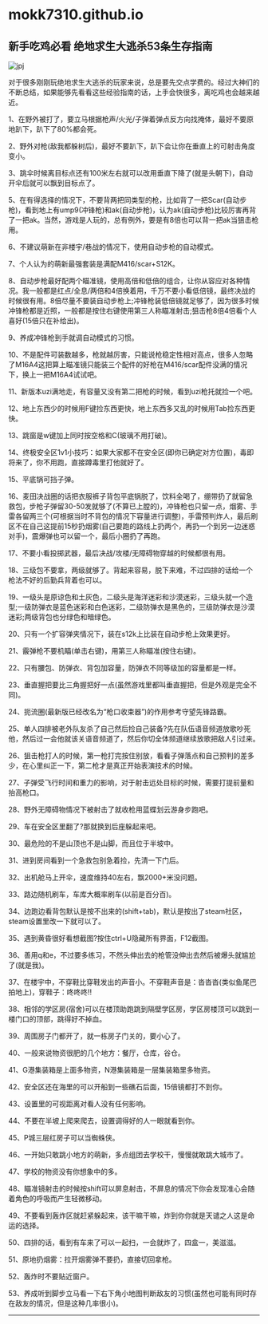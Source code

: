 # mokk7310.github.io



## 新手吃鸡必看 绝地求生大逃杀53条生存指南


![jpj](http://newsimg.5054399.com/uploads/userup/1710/0916193624B.jpg)


对于很多刚刚玩绝地求生大逃杀的玩家来说，总是要先交点学费的。经过大神们的不断总结，如果能够先看看这些经验指南的话，上手会快很多，离吃鸡也会越来越近。




1、在野外被打了，要立马根据枪声/火光/子弹着弹点反方向找掩体，最好不要原地趴下，趴下了80%都会死。

2、野外对枪(敌我都躲树后)，最好不要趴下，趴下会让你在垂直上的可射击角度变小。

3、跳伞时候离目标点还有100米左右就可以改用垂直下降了(就是头朝下)，自动开伞后就可以飘到目标点了。

5、在有得选择的情况下，不要背两把同类型的枪，比如背了一把Scar(自动步枪)，看到地上有ump9(冲锋枪)和ak(自动步枪)，认为ak(自动步枪)比较厉害再背了一把ak。当然，游戏是人玩的，总有例外，要是有8倍也可以背一把ak当狙击枪用。

6、不建议萌新在非楼宇/巷战的情况下，使用自动步枪的自动模式。

7、个人认为的萌新最强套装是满配M416/scar+S12K。

8、自动步枪最好配两个瞄准镜，使用高倍和低倍的组合，让你从容应对各种情况。我一般都是红点/全息/两倍和4倍换着用，千万不要小看低倍镜，最终决战的时候很有用。8倍尽量不要装自动步枪上;冲锋枪装低倍镜就足够了，因为很多时候冲锋枪都是近照，一般都是按住右键使用第三人称瞄准射击;狙击枪8倍4倍看个人喜好(15倍只在补给出)。

9、养成冲锋枪到手就调自动模式的习惯。

10、不是配件可装数越多，枪就越厉害，只能说枪稳定性相对高点，很多人忽略了M16A4这把算上瞄准镜只能装三个配件的好枪在M416/scar配件没满的情况下，换上一把M16A4试试吧。

11、新版本uzi满地走，有容量又没有第二把枪的时候，看到uzi枪托就捡一个吧。

12、地上东西少的时候用F键捡东西更快，地上东西多又乱的时候用Tab捡东西更快。

13、跳窗是w键加上同时按空格和C(玻璃不用打破)。

14、终极安全区1v1小技巧：如果大家都不在安全区(即你已确定对方位置)，毒即将来了，你不用跑，直接蹲毒里打他就好了。

15、平底锅可挡子弹。

16、麦田决战圈的话把衣服裤子背包平底锅脱了，饮料全喝了，绷带扔了就留急救包，步枪子弹留30-50发就够了(不算已上膛的)，冲锋枪也只留一点，烟雾、手雷各留两三个(可根据当时不背包的情况下容量进行调整)，手雷预判炸人，最后刷区不在自己这提前15秒扔烟雾(自己要跑的路线上扔两个，再扔一个到另一边迷惑对手)，震爆弹也可以留一个，最后小圈扔了再跑。

17、不要小看投掷武器，最后决战/攻楼/无障碍物穿越的时候都很有用。

18、三级包不要拿，两级就够了。背起来容易，脱下来难，不过四排的话给一个枪法不好的后勤兵背着也可以。

19、一级头是原谅色和土灰色，二级头是海洋迷彩和沙漠迷彩，三级头就一个造型;一级防弹衣是蓝色迷彩和白色迷彩，二级防弹衣是黑色的，三级防弹衣是沙漠迷彩;两级背包也分绿色和暗绿色。

20、只有一个扩容弹夹情况下，装在s12k上比装在自动步枪上效果更好。

21、霰弹枪不要机瞄(单击右键)，用第三人称瞄准(按住右键)。

22、只有腰包、防弹衣、背包加容量，防弹衣不同等级加的容量都是一样。

23、垂直握把要比三角握把好一点(虽然游戏里都叫垂直握把，但是外观是完全不同)。

24、扼流圈(最新版已经改名为“枪口收束器”)的作用参考守望先锋路霸。

25、单人四排被老外队友杀了自己然后捡自己装备?先在队伍语音频道放歌吵死他，然后过一会他就该关语音频道了，然后你切全体频道继续放歌把敌人引过来。

26、狙击枪打人的时候，第一枪打完按住别放，看看子弹落点和自己预判的差多少，在心里纠正一下，第二枪才是真正开始表演技术的时候。

27、子弹受飞行时间和重力的影响，对于射击远处目标的时候，需要打提前量和抬高枪口。

28、野外无障碍物情况下被射击了就收枪用蓝蝶划云游身步跑吧。

29、车在安全区里翻了?那就换到后座躲起来吧。

30、最危险的不是山顶也不是山脚，而且位于半坡中。

31、进到房间看到一个急救包别急着捡，先清一下门后。

32、出机舱马上开伞，速度维持40左右，飘2000+米没问题。

33、路边随机刷车，车库大概率刷车(以前是百分百)。

34、边跑边看背包默认是按不出来的(shift+tab)，默认是按出了steam社区，steam设置里改一下就可以了。

35、遇到黄昏很好看想截图?按住ctrl+U隐藏所有界面，F12截图。

36、善用q和e，不过要多练习，不然头伸出去的枪管没伸出去然后被爆头就尴尬了(就是我)。

37、在楼宇中，不穿鞋比穿鞋发出的声音小。不穿鞋声音是：沓沓沓(类似鱼尾巴拍地上)，穿鞋子：咚咚咚!!

38、相邻的学区房(宿舍)可以在楼顶助跑跳到隔壁学区房，学区房楼顶可以跳到一楼门口的顶部，跳得好不掉血。

39、周围房子门都开了，就一栋房子门关的，要小心了。

40、一般来说物资很肥的几个地方：餐厅，仓库，谷仓。

41、G港集装箱是上面多物资，N港集装箱是一层集装箱里多物资。

42、安全区还在海里的可以开船到一些礁石后面，15倍镜都打不到你。

43、设置里的可视距离对看人没有任何影响。

44、不要在半坡上爬来爬去，设置调得好的人一眼就看到你。

45、P城三层红房子可以当蜘蛛侠。

46、一开始只敢跳小地方的萌新，多点组团去学校干，慢慢就敢跳大城市了。

47、学校的物资没有你想象中的多。

48、瞄准镜射击的时候按shift可以屏息射击，不屏息的情况下你会发现准心会随着角色的呼吸而产生轻微移动。

49、不要看到轰炸区就赶紧躲起来，该干嘛干嘛，炸到你你就是天谴之人这是命运的选择。

50、四排的话，看到有车来了可以一起扫，一会就炸了，四盒一，美滋滋。

51、原地扔烟雾：拉开烟雾弹不要扔，直接切回拿枪。

52、轰炸时不要贴近窗户。

53、养成听到脚步立马看一下右下角小地图判断敌友的习惯(虽然也可能有同时存在敌友的情况，但是这种几率很小)。


---------------------------------------------

